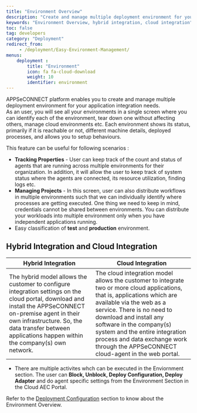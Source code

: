 ```yaml
---
title: "Environment Overview"
description: "Create and manage multiple deployment environment for your application integrations."
keywords: "Environment Overview, hybrid integration, cloud integration"
toc: false
tag: developers
category: "Deployment"
redirect_from: 
     - /deployment/Easy-Environment-Management/
menus: 
    deployment :
        title: "Environment"
        icon: fa fa-cloud-download
        weight: 10
        identifier: environment
---
```


APPSeCONNECT platform enables you to create and manage multiple deployment environment for your application integration needs.  
As an user, you will see all your environments in a single screen where you can identify each of the environment, 
tear down one without affecting others, manage cloud environments etc. Each environment shows its status, primarily 
if it is reachable or not, different machine details, deployed processes, and allows you to setup behaviours.

This feature can be useful for following scenarios :
* **Tracking Properties** - User can keep track of the count and status of agents that are running across multiple environments for their organization. In addition, it will allow the user to keep track of system status where the agents are connected, its resource utilization, finding logs etc.   
* **Managing Projects** - In this screen, user can also distribute workflows in multiple environments such that we can individually identify where processes are getting executed. One thing we need to keep in mind, credentials cannot be shared between environments. You can distribute your workloads into multiple environment only when you have independent applications running.   
* Easy classification of **test** and **production** environment.


## Hybrid Integration and Cloud Integration


|Hybrid Integration|Cloud Integration|
|---|---|
|The hybrid model allows the customer to configure integration settings on the cloud portal, download and install the APPSeCONNECT on-premise agent in their own infrastructure. So, the data transfer between applications happen within the company(s) own network.|The cloud integration model allows the customer to integrate two or more cloud applications, that is, applications which are available via the web as a service. There is no need to download and install any software in the company(s) system and the entire integration process and data exchange work through the APPSeCONNECT cloud-agent in the web portal.|


* There are multiple activites whch can be executed in the Enviornment section. The user can **Block, Unblock, Deploy Configuration, 
  Deploy Adapter** and do agent specific settings from the Environment Section in the Cloud AEC Portal.

Refer to the [Deployment Configuration](/deployment/Deployment-Configuration/) section to know about the Environment Overview.



